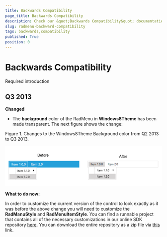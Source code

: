 ```yaml
---
title: Backwards Compatibility
page_title: Backwards Compatibility
description: Check our &quot;Backwards Compatibility&quot; documentation article for the RadMenu {{ site.framework_name }} control.
slug: radmenu-backward-compatibility
tags: backwards,compatibility
published: True
position: 0
---
```


# Backwards Compatibility

Required introduction

## Q3 2013

__Changed__

* The __background__ color of the RadMenu in __Windows8Theme__ has been made transparent. The next figure shows the change:

Figure 1. Changes to the Windows8Theme Background color from Q2 2013 to Q3 2013.

![radmenu-backward-compatibility-1](images/radmenu-backward-compatibility-1.png)

__What to do now:__

In order to customize the current version of the control to look exactly as it was before the above change you will need to customize the __RadManuStyle__ and __RadMenuItemStyle__. You can find a runnable project that contains all of the necessary customizations in our online SDK repository [here](https://github.com/telerik/xaml-sdk/tree/master/Menu/OldMenuAndItemStyle). You can download the entire repository as a zip file via [this](https://github.com/telerik/xaml-sdk/archive/master.zip) link.
